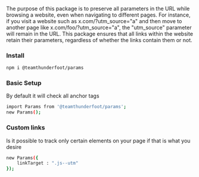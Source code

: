 
The purpose of this package is to preserve all parameters in the URL while browsing a website, even when navigating to different pages. For instance, if you visit a website such as x.com/?utm_source="a" and then move to another page like x.com/foo/?utm_source="a", the "utm_source" parameter will remain in the URL. This package ensures that all links within the website retain their parameters, regardless of whether the links contain them or not.


### Install
```sh
npm i @teamthunderfoot/params
```
### Basic Setup

By default it will check all anchor tags
```sh
import Params from '@teamthunderfoot/params';
new Params();
```

### Custom links
Is it possible to track only certain elements on your page if that is what you desire
```sh
new Params({
    linkTarget : ".js--utm" 
});
```
